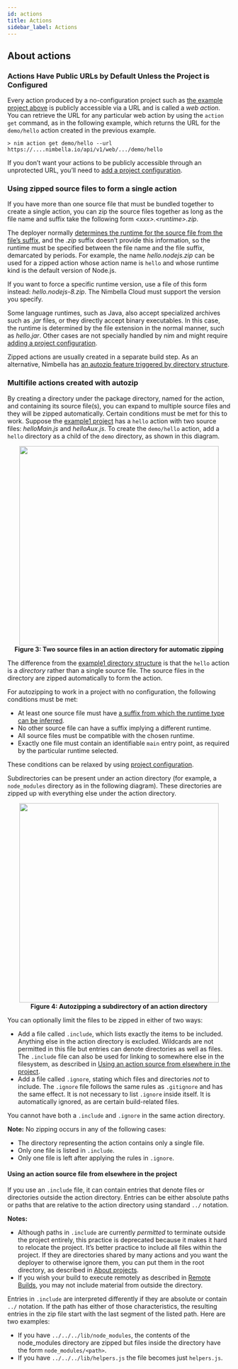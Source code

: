 ```yaml
---
id: actions
title: Actions
sidebar_label: Actions
---
```


<!-- test -->

## About actions

### Actions Have Public URLs by Default Unless the Project is Configured

Every action produced by a no-configuration project such as [the example project above](single-action-example.md) is publicly accessible via a URL and is called a _web action_. You can retrieve the URL for any particular web action by using the `action get` command, as in the following example, which returns the URL for the `demo/hello` action created in the previous example.

```
> nim action get demo/hello --url
https://....nimbella.io/api/v1/web/.../demo/hello
```

If you don’t want your actions to be publicly accessible through an unprotected URL, you’ll need to [add a project configuration](configuration.md).

### Using zipped source files to form a single action

If you have more than one source file that must be bundled together to create a single action, you can zip the source files together as long as the file name and suffix take the following form _\<xxx\>.\<runtime\>.zip_.

The deployer normally [determines the runtime for the source file from the file’s suffix](deployer-features.md#nimbella-deployer-supported-runtimes-for-actions), and the _.zip_ suffix doesn’t provide this information, so the runtime must be specified between the file name and the file suffix, demarcated by periods. For example, the name _hello.nodejs.zip_ can be used for a zipped action whose action name is `hello` and whose runtime kind is the default version of Node.js.

If you want to force a specific runtime version, use a file of this form instead: _hello.nodejs-8.zip_. The Nimbella Cloud must support the version you specify.

Some language runtimes, such as Java, also accept specialized archives such as _.jar_ files, or they directly accept binary executables. In this case, the runtime is determined by the file extension in the normal manner, such as _hello.jar_. Other cases are not specially handled by nim and might require [adding a project configuration](configuration.md).

Zipped actions are usually created in a separate build step. As an alternative, Nimbella has [an autozip feature triggered by directory structure](#multifile-actions-created-with-autozip).

### Multifile actions created with autozip

By creating a directory under the package directory, named for the action, and containing its source file(s), you can expand to multiple source files and they will be zipped automatically. Certain conditions must be met for this to work. Suppose the [example1 project](single-action-example.md) has a `hello` action with two source files: _helloMain.js_ and _helloAux.js_. To create the `demo/hello` action, add a `hello` directory as a child of the `demo` directory, as shown in this diagram.

<center><img src="img/fig4-nim-example2-project-directory-structure.svg" height="450"/></center>
<center><strong>Figure 3: Two source files in an action directory for automatic zipping</strong></center>

The difference from the [example1 directory structure](single-action-example.md#fig2) is that the `hello` action is a _directory_ rather than a single source file. The source files in the directory are zipped automatically to form the action.

For autozipping to work in a project with no configuration, the following conditions must be met:

- At least one source file must have [a suffix from which the runtime type can be inferred](deployer-features.md#nimbella-deployer-supported-runtimes-for-actions).
- No other source file can have a suffix implying a different runtime.
- All source files must be compatible with the chosen runtime.
- Exactly one file must contain an identifiable `main` entry point, as required by the particular runtime selected.

These conditions can be relaxed by using [project configuration](configuration.md).

Subdirectories can be present under an action directory (for example, a `node_modules` directory as in the following diagram). These directories are zipped up with everything else under the action directory.

<center><img src="img/fig5-nim-example2-complex-directory-structure.svg" height="450"/></center>
<center><strong>Figure 4: Autozipping a subdirectory of an action directory</strong></center>

You can optionally limit the files to be zipped in either of two ways:

- Add a file called `.include`, which lists exactly the items to be included. Anything else in the action directory is excluded. Wildcards are not permitted in this file but entries can denote directories as well as files. The `.include` file can also be used for linking to somewhere else in the filesystem, as described in [Using an action source from elsewhere in the project](#using-an-action-source-file-from-elsewhere-in-the-project).
- Add a file called `.ignore`, stating which files and directories _not_ to include. The `.ignore` file follows the same rules as `.gitignore` and has the same effect. It is not necessary to list `.ignore` inside itself. It is automatically ignored, as are certain build-related files.

You cannot have both a `.include` and `.ignore` in the same action directory.

**Note:** No zipping occurs in any of the following cases:

- The directory representing the action contains only a single file.
- Only one file is listed in `.include`.
- Only one file is left after applying the rules in `.ignore`.

#### Using an action source file from elsewhere in the project

If you use an `.include` file, it can contain entries that denote files or directories outside the action directory. Entries can be either absolute paths or paths that are relative to the action directory using standard `../` notation.

**Notes:**

- Although paths in `.include` are currently _permitted_ to terminate outside the project entirely, this practice is deprecated because it makes it hard to relocate the project. It’s better practice to include all files within the project. If they are directories shared by many actions and you want the deployer to otherwise ignore them, you can put them in the root directory, as described in [About projects](projects.md).
- If you wish your build to execute remotely as described in [Remote Builds](building.md#remote-builds), you may not include material from outside the directory.

Entries in `.include` are interpreted differently if they are absolute or contain `../` notation. If the path has either of those characteristics, the resulting entries in the zip file start with the last segment of the listed path. Here are two examples:

- If you have `../../../lib/node_modules`, the contents of the node_modules directory are zipped but files inside the directory have the form `node_modules/<path>`.
- If you have `../../../lib/helpers.js` the file becomes just `helpers.js`.
